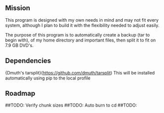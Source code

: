 Mission
--
This program is designed with my own needs in mind and may not fit every system, although I plan to build it with the flexibility needed to adjust easily.

The purpose of this program is to automatically create a backup (tar to begin with), of my home directory and important files, then split it to fit on 7.9 GB DVD's.

Dependencies
--
{Dmuth's tarsplit}(https://github.com/dmuth/tarsplit)
This will be installed automatically using pip to the local profile


Roadmap
--
##TODO: Verify chunk sizes
##TODO: Auto burn to cd
##TODO: 
